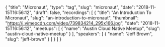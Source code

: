 {
  "title": "Micronaut",
  "type": "tag",
  "slug": "micronaut",
  "date": "2018-11-15T16:56:12",
  "draft": false,
  "recordings": [
    {
      "title": "An Introduction To Micronaut",
      "slug": "an-introduction-to-micronaut",
      "thumbnail": "https://i.vimeocdn.com/video/739834214_295x166.jpg",
      "date": "2018-11-15T16:56:12",
      "meetups": [
        {
          "name": "Austin Cloud Native Meetup",
          "slug": "austin-cloud-native-meetup"
        }
      ],
      "speakers": [
        {
          "name": "Jeff Brown",
          "slug": "jeff-brown"
        }
      ]
    }
  ]
}